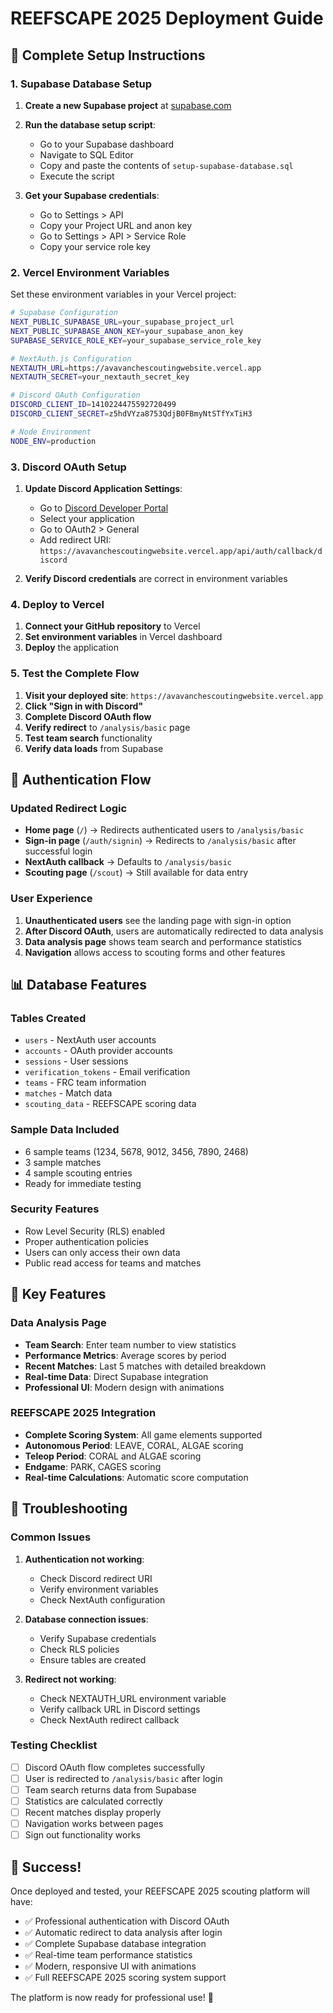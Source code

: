 # REEFSCAPE 2025 Deployment Guide

## 🚀 Complete Setup Instructions

### 1. **Supabase Database Setup**

1. **Create a new Supabase project** at [supabase.com](https://supabase.com)
2. **Run the database setup script**:
   - Go to your Supabase dashboard
   - Navigate to SQL Editor
   - Copy and paste the contents of `setup-supabase-database.sql`
   - Execute the script

3. **Get your Supabase credentials**:
   - Go to Settings > API
   - Copy your Project URL and anon key
   - Go to Settings > API > Service Role
   - Copy your service role key

### 2. **Vercel Environment Variables**

Set these environment variables in your Vercel project:

```bash
# Supabase Configuration
NEXT_PUBLIC_SUPABASE_URL=your_supabase_project_url
NEXT_PUBLIC_SUPABASE_ANON_KEY=your_supabase_anon_key
SUPABASE_SERVICE_ROLE_KEY=your_supabase_service_role_key

# NextAuth.js Configuration
NEXTAUTH_URL=https://avavanchescoutingwebsite.vercel.app
NEXTAUTH_SECRET=your_nextauth_secret_key

# Discord OAuth Configuration
DISCORD_CLIENT_ID=1410224475592720499
DISCORD_CLIENT_SECRET=z5hdVYza8753QdjB0FBmyNtSTfYxTiH3

# Node Environment
NODE_ENV=production
```

### 3. **Discord OAuth Setup**

1. **Update Discord Application Settings**:
   - Go to [Discord Developer Portal](https://discord.com/developers/applications)
   - Select your application
   - Go to OAuth2 > General
   - Add redirect URI: `https://avavanchescoutingwebsite.vercel.app/api/auth/callback/discord`

2. **Verify Discord credentials** are correct in environment variables

### 4. **Deploy to Vercel**

1. **Connect your GitHub repository** to Vercel
2. **Set environment variables** in Vercel dashboard
3. **Deploy** the application

### 5. **Test the Complete Flow**

1. **Visit your deployed site**: `https://avavanchescoutingwebsite.vercel.app`
2. **Click "Sign in with Discord"**
3. **Complete Discord OAuth flow**
4. **Verify redirect** to `/analysis/basic` page
5. **Test team search** functionality
6. **Verify data loads** from Supabase

## 🔧 Authentication Flow

### **Updated Redirect Logic**

- **Home page** (`/`) → Redirects authenticated users to `/analysis/basic`
- **Sign-in page** (`/auth/signin`) → Redirects to `/analysis/basic` after successful login
- **NextAuth callback** → Defaults to `/analysis/basic`
- **Scouting page** (`/scout`) → Still available for data entry

### **User Experience**

1. **Unauthenticated users** see the landing page with sign-in option
2. **After Discord OAuth**, users are automatically redirected to data analysis
3. **Data analysis page** shows team search and performance statistics
4. **Navigation** allows access to scouting forms and other features

## 📊 Database Features

### **Tables Created**

- `users` - NextAuth user accounts
- `accounts` - OAuth provider accounts
- `sessions` - User sessions
- `verification_tokens` - Email verification
- `teams` - FRC team information
- `matches` - Match data
- `scouting_data` - REEFSCAPE scoring data

### **Sample Data Included**

- 6 sample teams (1234, 5678, 9012, 3456, 7890, 2468)
- 3 sample matches
- 4 sample scouting entries
- Ready for immediate testing

### **Security Features**

- Row Level Security (RLS) enabled
- Proper authentication policies
- Users can only access their own data
- Public read access for teams and matches

## 🎯 Key Features

### **Data Analysis Page**

- **Team Search**: Enter team number to view statistics
- **Performance Metrics**: Average scores by period
- **Recent Matches**: Last 5 matches with detailed breakdown
- **Real-time Data**: Direct Supabase integration
- **Professional UI**: Modern design with animations

### **REEFSCAPE 2025 Integration**

- **Complete Scoring System**: All game elements supported
- **Autonomous Period**: LEAVE, CORAL, ALGAE scoring
- **Teleop Period**: CORAL and ALGAE scoring
- **Endgame**: PARK, CAGES scoring
- **Real-time Calculations**: Automatic score computation

## 🐛 Troubleshooting

### **Common Issues**

1. **Authentication not working**:
   - Check Discord redirect URI
   - Verify environment variables
   - Check NextAuth configuration

2. **Database connection issues**:
   - Verify Supabase credentials
   - Check RLS policies
   - Ensure tables are created

3. **Redirect not working**:
   - Check NEXTAUTH_URL environment variable
   - Verify callback URL in Discord settings
   - Check NextAuth redirect callback

### **Testing Checklist**

- [ ] Discord OAuth flow completes successfully
- [ ] User is redirected to `/analysis/basic` after login
- [ ] Team search returns data from Supabase
- [ ] Statistics are calculated correctly
- [ ] Recent matches display properly
- [ ] Navigation works between pages
- [ ] Sign out functionality works

## 🎉 Success!

Once deployed and tested, your REEFSCAPE 2025 scouting platform will have:

- ✅ Professional authentication with Discord OAuth
- ✅ Automatic redirect to data analysis after login
- ✅ Complete Supabase database integration
- ✅ Real-time team performance statistics
- ✅ Modern, responsive UI with animations
- ✅ Full REEFSCAPE 2025 scoring system support

The platform is now ready for professional use! 🚀
